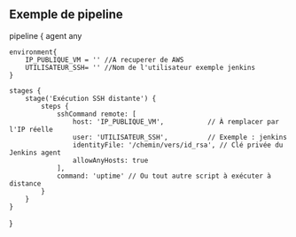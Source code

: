 ## Exemple de pipeline


pipeline {
    agent any

    environment{
        IP_PUBLIQUE_VM = '' //A recuperer de AWS
        UTILISATEUR_SSH= '' //Nom de l'utilisateur exemple jenkins
    }

    stages {
        stage('Exécution SSH distante') {
            steps {
                sshCommand remote: [
                    host: 'IP_PUBLIQUE_VM',           // À remplacer par l'IP réelle
                    user: 'UTILISATEUR_SSH',          // Exemple : jenkins
                    identityFile: '/chemin/vers/id_rsa', // Clé privée du Jenkins agent
                    allowAnyHosts: true
                ],
                command: 'uptime' // Ou tout autre script à exécuter à distance
            }
        }
    }
}


